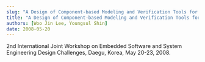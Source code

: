 ```yaml
---
slug: "A Design of Component-based Modeling and Verification Tools for Embedded and Real-time Systems"
title: "A Design of Component-based Modeling and Verification Tools for Embedded and Real-time Systems"
authors: [Woo Jin Lee, Youngsul Shin]
date: 2008-05-20
---
```


2nd International Joint Workshop on Embedded Software and System Engineering Design Challenges, Daegu, Korea, May 20-23, 2008.

